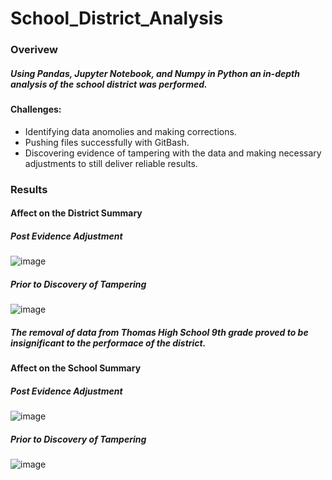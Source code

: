 # School_District_Analysis
### Overivew
##### Using Pandas, Jupyter Notebook, and Numpy in Python an in-depth analysis of the school district was performed.
#### Challenges:
* Identifying data anomolies and making corrections.
* Pushing files successfully with GitBash.
* Discovering evidence of tampering with the data and making necessary adjustments to still deliver reliable results.
### Results
#### Affect on the District Summary
##### Post Evidence Adjustment
![image](https://user-images.githubusercontent.com/81878169/120136472-d607f400-c197-11eb-8bcf-abb48409c5e2.png)
##### Prior to Discovery of Tampering
![image](https://user-images.githubusercontent.com/81878169/120136646-431b8980-c198-11eb-9da0-cf12986b40d6.png)
##### The removal of data from Thomas High School 9th grade proved to be insignificant to the performace of the district.
#### Affect on the School Summary
##### Post Evidence Adjustment
![image](https://user-images.githubusercontent.com/81878169/120137071-25025900-c199-11eb-9464-f8c663377a87.png)
##### Prior to Discovery of Tampering
![image](https://user-images.githubusercontent.com/81878169/120137373-c4bfe700-c199-11eb-977a-84f18e2193ac.png)




 

